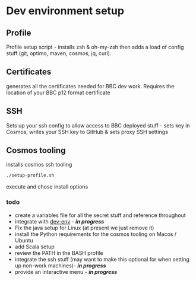 # Dev environment setup

## Profile

Profile setup script - installs zsh & oh-my-zsh then adds a load of config stuff (git, optimo, maven, cosmos, jq, curl).

## Certificates

generates all the certificates needed for BBC dev work. Requires the location of your BBC p12 format certificate

## SSH

Sets up your ssh config to allow access to BBC deployed stuff - sets key in Cosmos, writes your SSH key to GitHub & sets proxy SSH settings

## Cosmos tooling

installs cosmos ssh tooling

```bash
./setup-profile.sh
```

execute and chose install options

### todo

* create a variables file for all the secret stuff and reference throughout
* integrate with [dev-env](https://github.com/phillipbarron/dev-env) - ***in progress***
* Fix the java setup for Linux (at present we just remove it)
* install the Python requirements for the cosmos tooling on Macos / Ubuntu
* add Scala setup
* review the PATH in the BASH profile
* integrate the ssh stuff (may want to make this optional for when setting up non-work machines)- ***in progress***
* provide an interactive menu - ***in progress***
